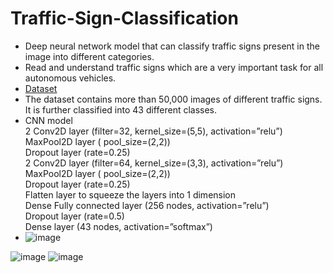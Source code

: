 # Traffic-Sign-Classification
* Deep neural network model that can classify traffic signs present in the image into different categories.
* Read and understand traffic signs which are a very important task for all autonomous vehicles.
* [Dataset](https://www.kaggle.com/meowmeowmeowmeowmeow/gtsrb-german-traffic-sign)
* The dataset contains more than 50,000 images of different traffic signs. It is further classified into 43 different classes.
* CNN model <br />
2 Conv2D layer (filter=32, kernel_size=(5,5), activation=”relu”) <br />
MaxPool2D layer ( pool_size=(2,2))<br />
Dropout layer (rate=0.25)<br />
2 Conv2D layer (filter=64, kernel_size=(3,3), activation=”relu”)<br />
MaxPool2D layer ( pool_size=(2,2))<br />
Dropout layer (rate=0.25)<br />
Flatten layer to squeeze the layers into 1 dimension<br />
Dense Fully connected layer (256 nodes, activation=”relu”)<br />
Dropout layer (rate=0.5)<br />
Dense layer (43 nodes, activation=”softmax”)
*   ![image](https://user-images.githubusercontent.com/21165474/148165493-bb1fa7c7-8f67-494b-9f07-0c833e1e1c19.png)

![image](https://user-images.githubusercontent.com/21165474/148165728-163dba95-ad1d-4133-a673-caeb2fdb238b.png)
![image](https://user-images.githubusercontent.com/21165474/148165770-752a045e-d304-42e2-8d8d-7ae84af0a212.png)

